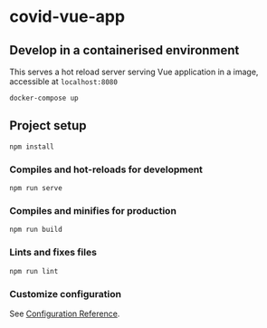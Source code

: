 # covid-vue-app

## Develop in a containerised environment
This serves a hot reload server serving Vue application in a image, accessible at `localhost:8080`
```
docker-compose up
```

## Project setup

```
npm install
```

### Compiles and hot-reloads for development

```
npm run serve
```

### Compiles and minifies for production

```
npm run build
```

### Lints and fixes files

```
npm run lint
```

### Customize configuration

See [Configuration Reference](https://cli.vuejs.org/config/).
